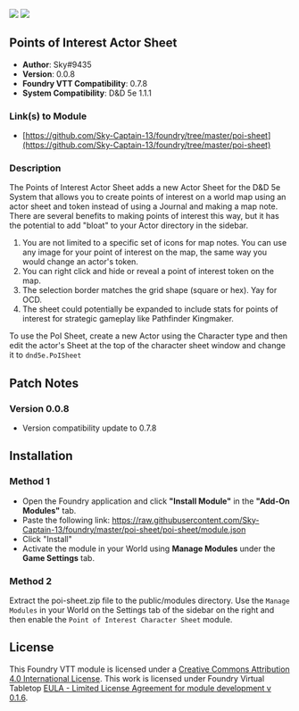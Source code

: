 ![](https://img.shields.io/badge/Foundry-v0.7.8-informational)
![](https://img.shields.io/badge/D&D5e-v1.1.1-informational)

## Points of Interest Actor Sheet

* **Author**: Sky#9435
* **Version**: 0.0.8
* **Foundry VTT Compatibility**: 0.7.8
* **System Compatibility**: D&D 5e 1.1.1

### Link(s) to Module
* [https://github.com/Sky-Captain-13/foundry/tree/master/poi-sheet](https://github.com/Sky-Captain-13/foundry/tree/master/poi-sheet)

### Description
The Points of Interest Actor Sheet adds a new Actor Sheet for the D&D 5e System that allows you to create points of interest on a world map using an actor sheet and token instead of using a Journal and making a map note. There are several benefits to making points of interest this way, but it has the potential to add "bloat" to your Actor directory in the sidebar.

1. You are not limited to a specific set of icons for map notes. You can use any image for your point of interest on the map, the same way you would change an actor's token.
2. You can right click and hide or reveal a point of interest token on the map.
3. The selection border matches the grid shape (square or hex). Yay for OCD.
4. The sheet could potentially be expanded to include stats for points of interest for strategic gameplay like Pathfinder Kingmaker.

To use the PoI Sheet, create a new Actor using the Character type and then edit the actor's Sheet at the top of the character sheet window and change it to `dnd5e.PoISheet`

## Patch Notes
### Version 0.0.8
* Version compatibility update to 0.7.8

## Installation
### Method 1
* Open the Foundry application and click **"Install Module"** in the **"Add-On Modules"** tab.
* Paste the following link: https://raw.githubusercontent.com/Sky-Captain-13/foundry/master/poi-sheet/poi-sheet/module.json
* Click "Install"
* Activate the module in your World using **Manage Modules** under the **Game Settings** tab.

### Method 2
Extract the poi-sheet.zip file to the public/modules directory. Use the `Manage Modules` in your World on the Settings tab of the sidebar on the right and then enable the `Point of Interest Character Sheet` module.

## License
This Foundry VTT module is licensed under a [Creative Commons Attribution 4.0 International License](http://creativecommons.org/licenses/by/4.0/).
This work is licensed under Foundry Virtual Tabletop [EULA - Limited License Agreement for module development v 0.1.6](http://foundryvtt.com/pages/license.html).
